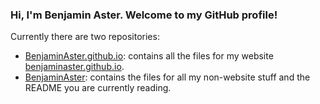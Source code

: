 

### Hi, I'm Benjamin Aster. Welcome to my GitHub profile!

Currently there are two repositories:
- [BenjaminAster.github.io](https://github.com/BenjaminAster/BenjaminAster.github.io): contains all the files for my website [benjaminaster.github.io](https://benjaminaster.github.io).
- [BenjaminAster](https://github.com/BenjaminAster/BenjaminAster): contains the files for all my non-website stuff and the README you are currently reading.



<!--
**BenjaminAster/BenjaminAster** is a ✨ _special_ ✨ repository because its `README.md` (this file) appears on your GitHub profile.

Here are some ideas to get you started:

- 🔭 I’m currently working on ...
- 🌱 I’m currently learning ...
- 👯 I’m looking to collaborate on ...
- 🤔 I’m looking for help with ...
- 💬 Ask me about ...
- 📫 How to reach me: ...
- 😄 Pronouns: ...
- ⚡ Fun fact: ...
-->
